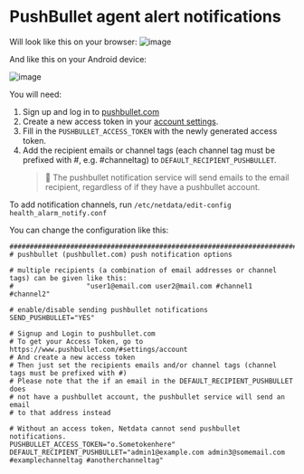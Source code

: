 <!--
title: "PushBullet agent alert notifications"
sidebar_label: "PushBullet"
custom_edit_url: "https://github.com/netdata/netdata/edit/master/health/notifications/pushbullet/README.md"
learn_status: "Published"
learn_topic_type: "Tasks"
learn_rel_path: "Integrations/Notify/Agent alert notifications"
learn_autogeneration_metadata: "{'part_of_cloud': False, 'part_of_agent': True}"
-->

# PushBullet agent alert notifications

Will look like this on your browser:
![image](https://cloud.githubusercontent.com/assets/4300670/19109636/278b1c0c-8aee-11e6-8a09-7fc94fdbfec8.png)

And like this on your Android device:

![image](https://cloud.githubusercontent.com/assets/4300670/19109635/278a1dde-8aee-11e6-9984-0bc87a13312d.png)

You will need:

1.  Sign up and log in to [pushbullet.com](https://www.pushbullet.com/)
2.  Create a new access token in your [account settings](https://www.pushbullet.com/#settings/account).
3.  Fill in the `PUSHBULLET_ACCESS_TOKEN` with the newly generated access token.
4.  Add the recipient emails or channel tags (each channel tag must be prefixed with #, e.g. #channeltag) to `DEFAULT_RECIPIENT_PUSHBULLET`.
    > 🚨 The pushbullet notification service will send emails to the email recipient, regardless of if they have a pushbullet account.

To add notification channels, run `/etc/netdata/edit-config health_alarm_notify.conf` 

You can change the configuration like this:

```
###############################################################################
# pushbullet (pushbullet.com) push notification options

# multiple recipients (a combination of email addresses or channel tags) can be given like this:
#                  "user1@email.com user2@mail.com #channel1 #channel2"

# enable/disable sending pushbullet notifications
SEND_PUSHBULLET="YES"

# Signup and Login to pushbullet.com
# To get your Access Token, go to https://www.pushbullet.com/#settings/account
# And create a new access token
# Then just set the recipients emails and/or channel tags (channel tags must be prefixed with #)
# Please note that the if an email in the DEFAULT_RECIPIENT_PUSHBULLET does
# not have a pushbullet account, the pushbullet service will send an email
# to that address instead

# Without an access token, Netdata cannot send pushbullet notifications.
PUSHBULLET_ACCESS_TOKEN="o.Sometokenhere"
DEFAULT_RECIPIENT_PUSHBULLET="admin1@example.com admin3@somemail.com #examplechanneltag #anotherchanneltag"
```


